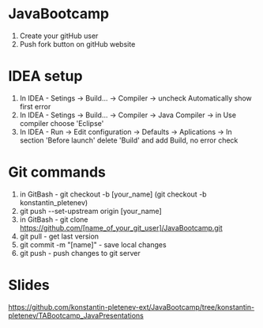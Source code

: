 # JavaBootcamp
1) Create your gitHub user
2) Push fork button on gitHub website

# IDEA setup
1) In IDEA - Setings -> Build... -> Compiler -> uncheck Automatically show first error
2) In IDEA - Setings -> Build... -> Compiler -> Java Compiler -> in Use compiler choose 'Eclipse'
3) In IDEA - Run -> Edit configuration -> Defaults -> Aplications -> In section 'Before launch' delete 'Build' and add Build, no error check 

# Git commands
1) in GitBash - git checkout -b [your_name]  (git checkout -b konstantin_pletenev)
2) git push --set-upstream origin [your_name]
3) in GitBash - git clone https://github.com/[name_of_your_git_user]/JavaBootcamp.git
4) git pull - get last version
5) git commit -m "[name]"  - save local changes 
6) git push - push changes to git server

# Slides
https://github.com/konstantin-pletenev-ext/JavaBootcamp/tree/konstantin-pletenev/TABootcamp_JavaPresentations
